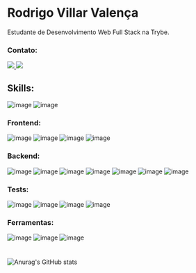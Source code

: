 # Rodrigo Villar Valença



 Estudante de Desenvolvimento Web Full Stack na Trybe.
 
 ### Contato: 
 
 <a href="https://www.linkedin.com/in/rodrigo-villar-valen%C3%A7a" target="blank">
 <img src="https://img.shields.io/badge/LinkedIn-0077B5?style=for-the-badge&logo=linkedin&logoColor=white" />
 </a>
  <a href="mailto:rodrigovillarvalenca@gmail.com" target="blank">
 <img src="https://img.shields.io/badge/Gmail-D14836?style=for-the-badge&logo=gmail&logoColor=white" />
 </a>
 
 
 
 
 
 ## Skills:
 
 ![image](https://img.shields.io/badge/JavaScript-323330?style=for-the-badge&logo=javascript&logoColor=F7DF1E)
 ![image](https://img.shields.io/badge/TypeScript-007ACC?style=for-the-badge&logo=typescript&logoColor=white)
 
 ### Frontend: 
 
 ![image](https://img.shields.io/badge/React-20232A?style=for-the-badge&logo=react&logoColor=61DAFB)
 ![image](https://img.shields.io/badge/Redux-593D88?style=for-the-badge&logo=redux&logoColor=white)
 ![image](https://img.shields.io/badge/HTML5-E34F26?style=for-the-badge&logo=html5&logoColor=white)
 ![image](https://img.shields.io/badge/CSS3-1572B6?style=for-the-badge&logo=css3&logoColor=white)
 
 ### Backend:
 
 ![image](https://img.shields.io/badge/Node.js-339933?style=for-the-badge&logo=nodedotjs&logoColor=white)
 ![image](https://img.shields.io/badge/Sequelize-52B0E7?style=for-the-badge&logo=Sequelize&logoColor=white)
 ![image](https://img.shields.io/badge/Docker-2CA5E0?style=for-the-badge&logo=docker&logoColor=white)
 ![image](https://img.shields.io/badge/Express.js-000000?style=for-the-badge&logo=express&logoColor=white)
 ![image](https://img.shields.io/badge/MongoDB-4EA94B?style=for-the-badge&logo=mongodb&logoColor=white)
 ![image](https://user-images.githubusercontent.com/98183352/197245910-96b870c8-ef6a-4879-bfe2-4b4afb392fe0.png)
 ![image](https://img.shields.io/badge/MySQL-005C84?style=for-the-badge&logo=mysql&logoColor=white)
 
 ### Tests:
 
 ![image](https://img.shields.io/badge/Jest-C21325?style=for-the-badge&logo=jest&logoColor=white)
 ![image](	https://img.shields.io/badge/Mocha-8D6748?style=for-the-badge&logo=Mocha&logoColor=white)
 ![image](https://img.shields.io/badge/chai-A30701?style=for-the-badge&logo=chai&logoColor=white)
 ![image](https://camo.githubusercontent.com/75aae47c314f4e0e3c2729c983bbc8bd0f3e6e2728d71936ab1aa3c0251929bc/68747470733a2f2f696d672e736869656c64732e696f2f62616467652f2d54657374696e674c6962726172792d2532334533333333323f7374796c653d666f722d7468652d6261646765266c6f676f3d74657374696e672d6c696272617279266c6f676f436f6c6f723d7768697465)
 
 ### Ferramentas: 
 
 ![image](https://img.shields.io/badge/VSCode-0078D4?style=for-the-badge&logo=visual%20studio%20code&logoColor=white)
 ![image](https://img.shields.io/badge/Ubuntu-E95420?style=for-the-badge&logo=ubuntu&logoColor=white)
 ![image](https://img.shields.io/badge/GitHub-100000?style=for-the-badge&logo=github&logoColor=white)
 
 #
 
 
 ![Anurag's GitHub stats](https://github-readme-stats.vercel.app/api?username=RodVV&theme=github_dark&show_icons=true)
 
 
 



